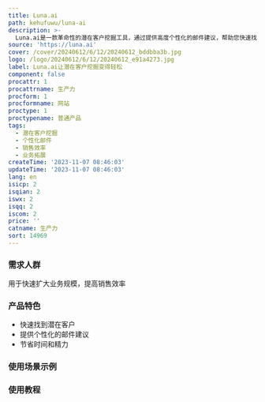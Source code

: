 ```yaml
---
title: Luna.ai
path: kehufuwu/luna-ai
description: >-
  Luna.ai是一款革命性的潜在客户挖掘工具，通过提供高度个性化的邮件建议，帮助您快速找到潜在客户并与其互动。不需要繁琐的挖掘过程，不需要花费大量时间，让您更快地扩大规模。欢迎开始我们的免费计划或请求产品演示。
source: 'https://luna.ai'
cover: /cover/20240612/6/12/20240612_bddbba3b.jpg
logo: /logo/20240612/6/12/20240612_e91a4273.jpg
label: Luna.ai让潜在客户挖掘变得轻松
component: false
procattr: 1
procattrname: 生产力
procform: 1
procformname: 网站
proctype: 1
proctypename: 普通产品
tags:
  - 潜在客户挖掘
  - 个性化邮件
  - 销售效率
  - 业务拓展
createTime: '2023-11-07 08:46:03'
updateTime: '2023-11-07 08:46:03'
lang: en
isicp: 2
isqian: 2
iswx: 2
isqq: 2
iscom: 2
price: ''
catname: 生产力
sort: 14969
---
```




### 需求人群
用于快速扩大业务规模，提高销售效率

### 产品特色
- 快速找到潜在客户
- 提供个性化的邮件建议
- 节省时间和精力

### 使用场景示例


### 使用教程


  
